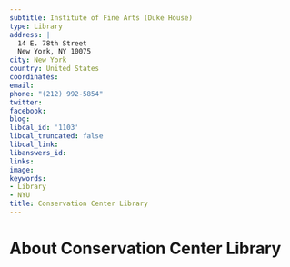```yaml
---
subtitle: Institute of Fine Arts (Duke House)
type: Library
address: |
  14 E. 78th Street
  New York, NY 10075
city: New York
country: United States
coordinates: 
email: 
phone: "(212) 992-5854"
twitter: 
facebook: 
blog: 
libcal_id: '1103'
libcal_truncated: false
libcal_link: 
libanswers_id: 
links: 
image: 
keywords:
- Library
- NYU
title: Conservation Center Library
---
```


# About Conservation Center Library